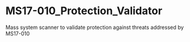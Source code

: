 # MS17-010_Protection_Validator
Mass system scanner to validate protection against threats addressed by MS17-010
